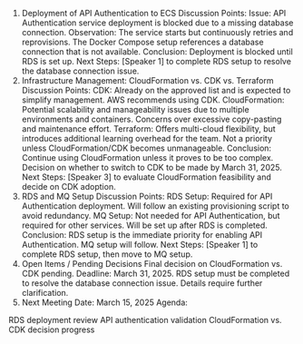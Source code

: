 1. Deployment of API Authentication to ECS
Discussion Points:
Issue: API Authentication service deployment is blocked due to a missing database connection.
Observation:
The service starts but continuously retries and reprovisions.
The Docker Compose setup references a database connection that is not available.
Conclusion: Deployment is blocked until RDS is set up.
Next Steps:
[Speaker 1] to complete RDS setup to resolve the database connection issue.
2. Infrastructure Management: CloudFormation vs. CDK vs. Terraform
Discussion Points:
CDK:
Already on the approved list and is expected to simplify management.
AWS recommends using CDK.
CloudFormation:
Potential scalability and manageability issues due to multiple environments and containers.
Concerns over excessive copy-pasting and maintenance effort.
Terraform:
Offers multi-cloud flexibility, but introduces additional learning overhead for the team.
Not a priority unless CloudFormation/CDK becomes unmanageable.
Conclusion:
Continue using CloudFormation unless it proves to be too complex.
Decision on whether to switch to CDK to be made by March 31, 2025.
Next Steps:
[Speaker 3] to evaluate CloudFormation feasibility and decide on CDK adoption.
3. RDS and MQ Setup
Discussion Points:
RDS Setup:
Required for API Authentication deployment.
Will follow an existing provisioning script to avoid redundancy.
MQ Setup:
Not needed for API Authentication, but required for other services.
Will be set up after RDS is completed.
Conclusion:
RDS setup is the immediate priority for enabling API Authentication.
MQ setup will follow.
Next Steps:
[Speaker 1] to complete RDS setup, then move to MQ setup.
4. Open Items / Pending Decisions
Final decision on CloudFormation vs. CDK pending. Deadline: March 31, 2025.
RDS setup must be completed to resolve the database connection issue. Details require further clarification.
5. Next Meeting
Date: March 15, 2025
Agenda:

RDS deployment review
API authentication validation
CloudFormation vs. CDK decision progress
